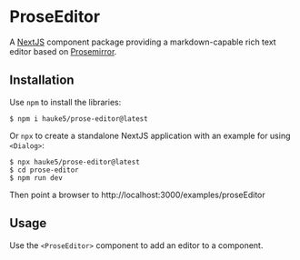 # ProseEditor
A [NextJS](https://nextjs.org/) component package providing a markdown-capable rich text editor based on [Prosemirror](https://prosemirror.net/).

## Installation
Use `npm` to install the libraries:
```
$ npm i hauke5/prose-editor@latest
``` 

Or `npx` to create a standalone NextJS application with an example for using `<Dialog>`:
```
$ npx hauke5/prose-editor@latest
$ cd prose-editor
$ npm run dev
```
Then point a browser to http://localhost:3000/examples/proseEditor

## Usage
Use the `<ProseEditor>` component to add an editor to a component.
